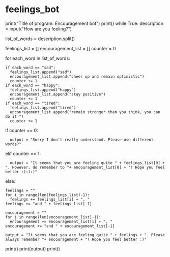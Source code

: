 # feelings_bot
print("Title of program: Encouragement bot")
print()
while True:
  description = input("How are you feeling?")

  list_of_words = description.split()

  feelings_list = []
  encouragement_list = []
  counter = 0
  
  for each_word in list_of_words:
    
    if each_word == "sad":
      feelings_list.append("sad")
      encouragement_list.append("cheer up and remain optimistic")
      counter += 1
    if each_word == "happy":
      feelings_list.append("happy")
      encouragement_list.append("stay positive")
      counter += 1
    if each_word == "tired":
      feelings_list.append("tired")
      encouragement_list.append("remain stronger than you think, you can do it ")
      counter += 1

  if counter == 0:
    
      output = "Sorry I don't really understand. Please use different words?"

  elif counter == 1:
    
      output = "It seems that you are feeling quite " + feelings_list[0] + ". However, do remember to "+ encouragement_list[0] + "! Hope you feel better :):):)"  

  else:

    feelings = ""    
    for i in range(len(feelings_list)-1):
      feelings += feelings_list[i] + ", "
    feelings += "and " + feelings_list[-1]
    
    encouragement = ""    
    for j in range(len(encouragement_list)-1):
      encouragement += encouragement_list[i] + ", "
    encouragement += "and " + encouragement_list[-1]

    output = "It seems that you are feeling quite " + feelings + ". Please always remember "+ encouragement + "! Hope you feel better :)"

  print()
  print(output)
  print()
